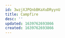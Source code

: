 ```yaml
---
id: 3wzjXJPQnbBKaXuDRyynU
title: Campfire
desc: ''
updated: 1639762693866
created: 1639762693866
---
```



